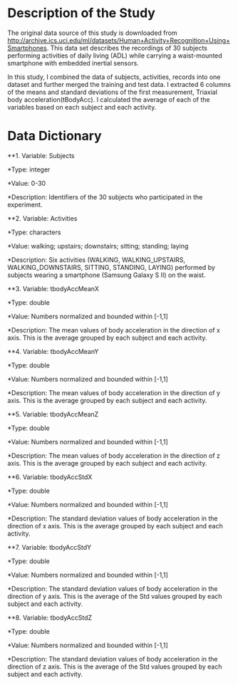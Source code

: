 # Description of the Study

The original data source of this study is downloaded from http://archive.ics.uci.edu/ml/datasets/Human+Activity+Recognition+Using+Smartphones. This data set describes the recordings of 30 subjects performing activities of daily living (ADL) while carrying a waist-mounted smartphone with embedded inertial sensors.

In this study, I combined the data of subjects, activities, records into one dataset and further merged the training and test data. I extracted 6 columns of the means and standard deviations of the first measurement, Triaxial body acceleration(tBodyAcc). I calculated the average of each of the variables based on each subject and each activity.  


# Data Dictionary
**1. Variable: Subjects

*Type: integer

*Value: 0-30

*Description: Identifiers of the 30 subjects who participated in the experiment.


**2. Variable: Activities

*Type: characters

*Value: walking; upstairs; downstairs; sitting; standing; laying

*Description: Six activities (WALKING, WALKING_UPSTAIRS, WALKING_DOWNSTAIRS, SITTING, STANDING, LAYING) performed by subjects wearing a smartphone (Samsung Galaxy S II) on the waist.


**3. Variable: tbodyAccMeanX

*Type: double

*Value: Numbers normalized and bounded within [-1,1]

*Description: The mean values of body acceleration in the direction of x axis. This is the average grouped by each subject and each activity. 


**4. Variable: tbodyAccMeanY

*Type: double

*Value: Numbers normalized and bounded within [-1,1]

*Description: The mean values of body acceleration in the direction of y axis. This is the average grouped by each subject and each activity. 


**5. Variable: tbodyAccMeanZ

*Type: double

*Value: Numbers normalized and bounded within [-1,1]

*Description: The mean values of body acceleration in the direction of z axis. This is the average grouped by each subject and each activity. 


**6. Variable: tbodyAccStdX

*Type: double

*Value: Numbers normalized and bounded within [-1,1]

*Description: The standard deviation values of body acceleration in the direction of x axis. This is the average grouped by each subject and each activity. 


**7. Variable: tbodyAccStdY

*Type: double

*Value: Numbers normalized and bounded within [-1,1]

*Description: The standard deviation values of body acceleration in the direction of y axis. This is the average of the Std values grouped by each subject and each activity. 

**8. Variable: tbodyAccStdZ

*Type: double

*Value: Numbers normalized and bounded within [-1,1]

*Description: The standard deviation values of body acceleration in the direction of z axis. This is the average of the Std values grouped by each subject and each activity. 
